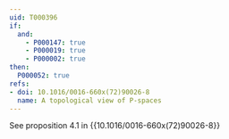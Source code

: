 ```yaml
---
uid: T000396
if:
  and:
    - P000147: true
    - P000019: true
    - P000002: true
then:
  P000052: true
refs:
- doi: 10.1016/0016-660x(72)90026-8
  name: A topological view of P-spaces
---
```


See proposition 4.1 in {{10.1016/0016-660x(72)90026-8}}
